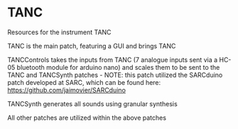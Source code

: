 # TANC
Resources for the instrument TANC

TANC is the main patch, featuring a GUI and brings TANC

TANCControls takes the inputs from TANC (7 analogue inputs sent via a HC-05 bluetooth module for arduino nano) and scales them to be sent to the TANC and TANCSynth patches - NOTE: this patch utilized the SARCduino patch developed at SARC, which can be found here: https://github.com/jaimovier/SARCduino

TANCSynth generates all sounds using granular synthesis

All other patches are utilized within the above patches
